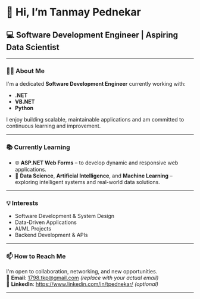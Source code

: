 # 👋 Hi, I’m Tanmay Pednekar

## 💻 Software Development Engineer | Aspiring Data Scientist

---

### 👨‍💻 About Me

I'm a dedicated **Software Development Engineer** currently working with:

- **.NET**
- **VB.NET**
- **Python**

I enjoy building scalable, maintainable applications and am committed to continuous learning and improvement.

---

### 📚 Currently Learning

- 🌐 **ASP.NET Web Forms** – to develop dynamic and responsive web applications.
- 🤖 **Data Science**, **Artificial Intelligence**, and **Machine Learning** – exploring intelligent systems and real-world data solutions.

---

### 💡 Interests

- Software Development & System Design
- Data-Driven Applications
- AI/ML Projects
- Backend Development & APIs

---

### 📫 How to Reach Me

I'm open to collaboration, networking, and new opportunities.  
📧 **Email**: 1798.tkp@gmail.com *(replace with your actual email)*  
🔗 **LinkedIn**: https://www.linkedin.com/in/tpednekar/ *(optional)*

---

<!---
Tanmay1798/Tanmay1798 is a ✨ special ✨ repository because its `README.md` (this file) appears on your GitHub profile.
You can click the Preview link to take a look at your changes.
--->
